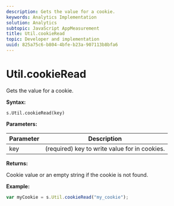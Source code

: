 ```yaml
---
description: Gets the value for a cookie.
keywords: Analytics Implementation
solution: Analytics
subtopic: JavaScript AppMeasurement
title: Util.cookieRead
topic: Developer and implementation
uuid: 825a75c6-b804-4bfe-b23a-907113b8bfa6
---
```


# Util.cookieRead

Gets the value for a cookie.

 **Syntax:**

```
s.Util.cookieRead(key)
```

**Parameters:** 

|  Parameter  | Description  |
|---|---|
|  key  | (required) key to write value for in cookies.  |

**Returns:**

Cookie value or an empty string if the cookie is not found.

**Example:**

```js
var myCookie = s.Util.cookieRead("my_cookie");
```

